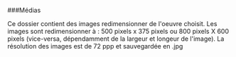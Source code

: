 ###Médias

Ce dossier contient des images redimensionner de l'oeuvre choisit. Les images sont redimensionner à : 500 pixels x 375 pixels ou 800 pixels X 600 pixels (vice-versa, dépendamment de la largeur et longeur de l'image). La résolution des images est de 72 ppp et sauvegardée en .jpg
